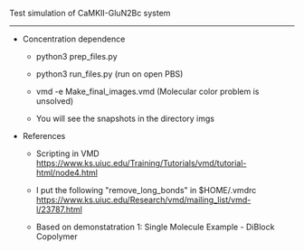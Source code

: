 Test simulation of CaMKII-GluN2Bc system

-------------------------------------------

- Concentration dependence

  - python3 prep_files.py

  - python3 run_files.py (run on open PBS)

  - vmd -e Make_final_images.vmd (Molecular color problem is unsolved)

  - You will see the snapshots in the directory imgs


- References

  - Scripting in VMD
    https://www.ks.uiuc.edu/Training/Tutorials/vmd/tutorial-html/node4.html

  - I put the following "remove_long_bonds" in $HOME/.vmdrc
    https://www.ks.uiuc.edu/Research/vmd/mailing_list/vmd-l/23787.html

  - Based on demonstatration 1: Single Molecule Example - DiBlock Copolymer

